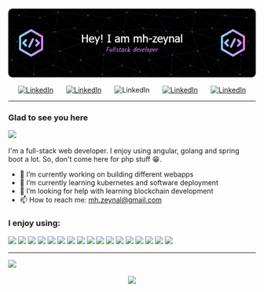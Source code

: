 <p align="center">
    <img src="github-header-image.png">
</p>
<div style="display: flex; justify-content: space-between; padding: 0 20px;">
    <a href="https://www.linkedin.com/in/mohammad-hossein-zeynal-zadeh-a3b1b8213/" target="_blank"><img src="https://img.shields.io/badge/LinkedIn-0077B5?style=for-the-badge&logo=linkedin&logoColor=white" alt="LinkedIn"></a>
    <a href="https://twitter.com/mhzn74" target="_blank"><img src="https://img.shields.io/badge/Twitter-1DA1F2?style=for-the-badge&logo=twitter&logoColor=white" alt="LinkedIn"></a>
    <a title="mh.zeynal@gmail.com" target="_blank"><img src="https://img.shields.io/badge/Gmail-D14836?style=for-the-badge&logo=gmail&logoColor=white" alt="LinkedIn"></a>
    <a href="https://open.spotify.com/user/8dvm6mrnc8k2umslju5hbdzin" target="_blank"><img src="https://img.shields.io/badge/Spotify-1ED760?style=for-the-badge&logo=spotify&logoColor=white" alt="LinkedIn"></a>
    <a href="https://t.me/mhzz_99" target="_blank"><img src="https://img.shields.io/badge/Telegram-2CA5E0?style=for-the-badge&logo=telegram&logoColor=white" alt="LinkedIn"></a>
</div>  
  
---
### Glad to see you here
<img src="https://api.visitorbadge.io/api/visitors?path=https%3A%2F%2Fgithub.com%2Fmh-zeynal%2F&labelColor=%2337d67a&countColor=%23263759" /></a>

I'm a full-stack web developer. I enjoy using angular, golang and spring boot a lot. So, don't come here for php stuff 😁.  
  
- 🔭 I’m currently working on building different webapps
- 🌱 I’m currently learning kubernetes and software deployment
- 🤔 I’m looking for help with learning blockchain development
- 📫 How to reach me: mh.zeynal@gmail.com
  
### I enjoy using:
<div>
    <img src="https://img.shields.io/badge/Go-00ADD8?style=for-the-badge&logo=go&logoColor=white">
    <img src="https://img.shields.io/badge/Java-ED8B00?style=for-the-badge&logo=openjdk&logoColor=white">
    <img src="https://img.shields.io/badge/Angular-DD0031?style=for-the-badge&logo=angular&logoColor=white">
    <img src="https://img.shields.io/badge/JavaScript-323330?style=for-the-badge&logo=javascript&logoColor=F7DF1E">
    <img src="https://img.shields.io/badge/HTML5-E34F26?style=for-the-badge&logo=html5&logoColor=white">
    <img src="https://img.shields.io/badge/TypeScript-007ACC?style=for-the-badge&logo=typescript&logoColor=white">
    <img src="https://img.shields.io/badge/Sass-CC6699?style=for-the-badge&logo=sass&logoColor=white">
    <img src="https://img.shields.io/badge/Spring-6DB33F?style=for-the-badge&logo=spring&logoColor=white">
    <img src="https://img.shields.io/badge/MySQL-00000F?style=for-the-badge&logo=mysql&logoColor=white">
    <img src="https://img.shields.io/badge/Powershell-2CA5E0?style=for-the-badge&logo=powershell&logoColor=white">
    <img src="https://img.shields.io/badge/IntelliJ_IDEA-000000.svg?style=for-the-badge&logo=intellij-idea&logoColor=white">
    <img src="https://img.shields.io/badge/VSCode-0078D4?style=for-the-badge&logo=visual%20studio%20code&logoColor=white">
    <img src="https://img.shields.io/badge/GIT-E44C30?style=for-the-badge&logo=git&logoColor=white">
    <img src="https://img.shields.io/badge/Figma-F24E1E?style=for-the-badge&logo=figma&logoColor=white">
    <img src="https://img.shields.io/badge/Fedora-294172?style=for-the-badge&logo=fedora&logoColor=white">
    <img src="https://img.shields.io/badge/Docker-2CA5E0?style=for-the-badge&logo=docker&logoColor=white">
    <img src="https://img.shields.io/badge/kubernetes-326ce5.svg?&style=for-the-badge&logo=kubernetes&logoColor=white">
</div>
  
---
![](http://github-profile-summary-cards.vercel.app/api/cards/profile-details?username=mh-zeynal&theme=github_dark)  
<p align="center">
    <img height="170em" src="https://github-readme-stats.vercel.app/api/top-langs?username=mh-zeynal&hide=html,scss,stylus,blade,jupyter%20notebook,python,css,shell,batchfile,dockerfile&theme=algolia&show_icons=true">
</p>
